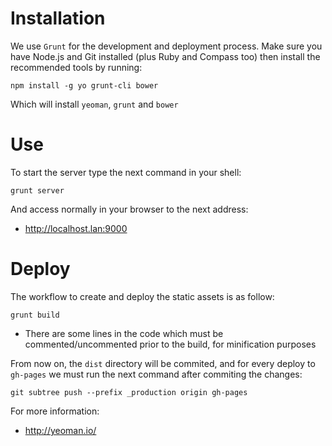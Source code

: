 Installation
============

We use `Grunt` for the development and deployment process. Make sure you have Node.js and Git installed (plus Ruby and Compass too) then install the recommended tools by running:

```
npm install -g yo grunt-cli bower
```
Which will install `yeoman`, `grunt` and `bower`


Use
===

To start the server type the next command in your shell:

```
grunt server
```

And access normally in your browser to the next address:

* http://localhost.lan:9000


Deploy
======

The workflow to create and deploy the static assets is as follow:

```
grunt build
```
* There are some lines in the code which must be commented/uncommented prior to the build, for minification purposes

From now on, the `dist` directory will be commited, and for every deploy to `gh-pages` we must run the next command after commiting the changes:

```
git subtree push --prefix _production origin gh-pages
```

For more information:

* http://yeoman.io/
